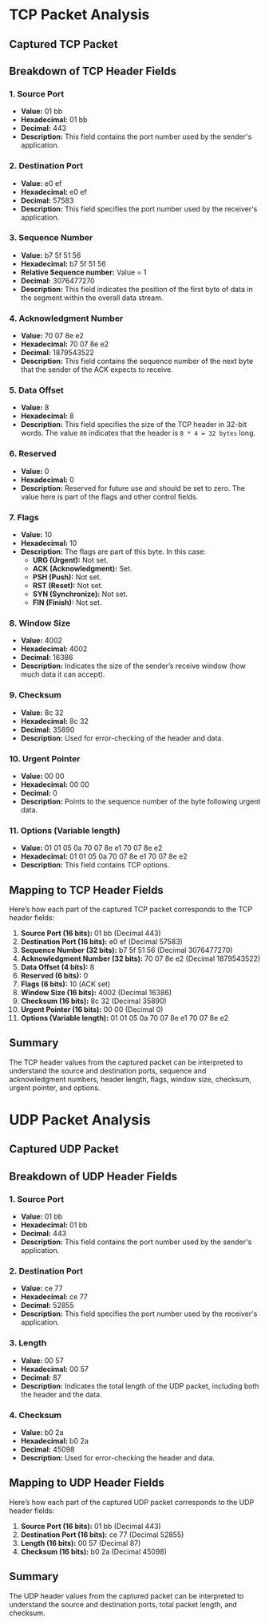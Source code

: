 # TCP Packet Analysis

## Captured TCP Packet


## Breakdown of TCP Header Fields

### 1. Source Port

- **Value:** 01 bb
- **Hexadecimal:** 01 bb
- **Decimal:** 443
- **Description:** This field contains the port number used by the sender's application.

### 2. Destination Port

- **Value:** e0 ef
- **Hexadecimal:** e0 ef
- **Decimal:** 57583
- **Description:** This field specifies the port number used by the receiver's application.

### 3. Sequence Number

- **Value:** b7 5f 51 56
- **Hexadecimal:** b7 5f 51 56
- **Relative Sequence number:** Value = 1
- **Decimal:** 3076477270
- **Description:** This field indicates the position of the first byte of data in the segment within the overall data stream.

### 4. Acknowledgment Number

- **Value:** 70 07 8e e2
- **Hexadecimal:** 70 07 8e e2
- **Decimal:** 1879543522
- **Description:** This field contains the sequence number of the next byte that the sender of the ACK expects to receive.

### 5. Data Offset

- **Value:** 8
- **Hexadecimal:** 8
- **Description:** This field specifies the size of the TCP header in 32-bit words. The value `80` indicates that the header is `8 * 4 = 32 bytes` long.

### 6. Reserved

- **Value:** 0
- **Hexadecimal:** 0
- **Description:** Reserved for future use and should be set to zero. The value here is part of the flags and other control fields.

### 7. Flags

- **Value:** 10
- **Hexadecimal:** 10
- **Description:** The flags are part of this byte. In this case:
  - **URG (Urgent):** Not set.
  - **ACK (Acknowledgment):** Set.
  - **PSH (Push):** Not set.
  - **RST (Reset):** Not set.
  - **SYN (Synchronize):** Not set.
  - **FIN (Finish):** Not set.

### 8. Window Size

- **Value:** 4002
- **Hexadecimal:** 4002
- **Decimal:** 16386
- **Description:** Indicates the size of the sender’s receive window (how much data it can accept).

### 9. Checksum

- **Value:** 8c 32
- **Hexadecimal:** 8c 32
- **Decimal:** 35890
- **Description:** Used for error-checking of the header and data.

### 10. Urgent Pointer

- **Value:** 00 00
- **Hexadecimal:** 00 00
- **Decimal:** 0
- **Description:** Points to the sequence number of the byte following urgent data.

### 11. Options (Variable length)

- **Value:** 01 01 05 0a 70 07 8e e1 70 07 8e e2
- **Hexadecimal:** 01 01 05 0a 70 07 8e e1 70 07 8e e2
- **Description:** This field contains TCP options. 


## Mapping to TCP Header Fields

Here’s how each part of the captured TCP packet corresponds to the TCP header fields:

1. **Source Port (16 bits):** 01 bb  (Decimal 443)
2. **Destination Port (16 bits):** e0 ef (Decimal 57583)
3. **Sequence Number (32 bits):** b7 5f 51 56 (Decimal 3076477270)
4. **Acknowledgment Number (32 bits):**  70 07 8e e2 (Decimal 1879543522)
5. **Data Offset (4 bits):** 8 
6. **Reserved (6 bits):** 0
7. **Flags (6 bits):** 10 (ACK set)
8. **Window Size (16 bits):** 4002 (Decimal 16386)
9. **Checksum (16 bits):** 8c 32 (Decimal 35890)
10. **Urgent Pointer (16 bits):** 00 00 (Decimal 0)
11. **Options (Variable length):** 01 01 05 0a 70 07 8e e1 70 07 8e e2
## Summary

The TCP header values from the captured packet can be interpreted to understand the source and destination ports, sequence and acknowledgment numbers, header length, flags, window size, checksum, urgent pointer, and options.


# UDP Packet Analysis

## Captured UDP Packet


## Breakdown of UDP Header Fields

### 1. Source Port

- **Value:** 01 bb
- **Hexadecimal:** 01 bb
- **Decimal:** 443
- **Description:** This field contains the port number used by the sender's application.

### 2. Destination Port

- **Value:** ce 77
- **Hexadecimal:** ce 77
- **Decimal:** 52855
- **Description:** This field specifies the port number used by the receiver's application.

### 3. Length

- **Value:** 00 57
- **Hexadecimal:** 00 57
- **Decimal:** 87
- **Description:** Indicates the total length of the UDP packet, including both the header and the data.

### 4. Checksum

- **Value:** b0 2a
- **Hexadecimal:** b0 2a
- **Decimal:** 45098
- **Description:** Used for error-checking the header and data.

## Mapping to UDP Header Fields

Here’s how each part of the captured UDP packet corresponds to the UDP header fields:

1. **Source Port (16 bits):** 01 bb (Decimal 443)
2. **Destination Port (16 bits):** ce 77 (Decimal 52855)
3. **Length (16 bits):** 00 57 (Decimal 87)
4. **Checksum (16 bits):** b0 2a (Decimal 45098)

## Summary

The UDP header values from the captured packet can be interpreted to understand the source and destination ports, total packet length, and checksum.

